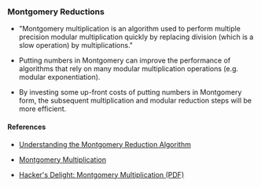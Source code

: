 ### Montgomery Reductions

* "Montgomery multiplication is an algorithm used to perform multiple precision modular multiplication quickly by replacing division (which is a slow operation) by multiplications."

* Putting numbers in Montgomery can improve the performance of algorithms that rely on many modular multiplication operations (e.g. modular exponentiation).

* By investing some up-front costs of putting numbers in Montgomery form, the subsequent multiplication and modular reduction steps will be more efficient.

#### References

* [Understanding the Montgomery Reduction Algorithm](http://alicebob.cryptoland.net/understanding-the-montgomery-reduction-algorithm/)

* [Montgomery Multiplication](http://www.mersennewiki.org/index.php/Montgomery_multiplication)
 
* [Hacker's Delight: Montgomery Multiplication (PDF)](http://www.hackersdelight.org/MontgomeryMultiplication.pdf)
